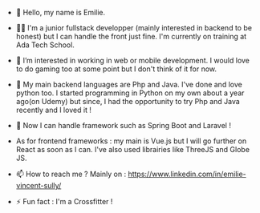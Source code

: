 - 👋 Hello, my name is Emilie.
  
- 👩‍💻 I'm a junior fullstack developper (mainly interested in backend to be honest) but I can handle the front just fine. I'm currently on training at Ada Tech School.
- 👀 I’m interested in working in web or mobile development. I would love to do gaming too at some point but I don't think of it for now.
- 💞️ My main backend languages are Php and Java. I've done and love python too.
I started programming in Python on my own about a year ago(on Udemy) but since, I had the opportunity to try Php and Java recently and I loved it ! 
- 🌱 Now I can handle framework such as Spring Boot and Laravel !
- As for frontend frameworks : my main is Vue.js but I will go further on React as soon as I can. 
I've also used librairies like ThreeJS and Globe JS.
  
- 📫 How to reach me ? Mainly on : https://www.linkedin.com/in/emilie-vincent-sully/ 
- ⚡ Fun fact : I'm a Crossfitter ! 



